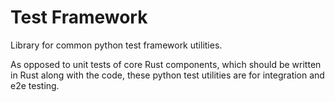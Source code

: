 # Test Framework

Library for common python test framework utilities.

As opposed to unit tests of core Rust components, which should be written in Rust along with the code, these python test utilities are for integration and e2e testing.
